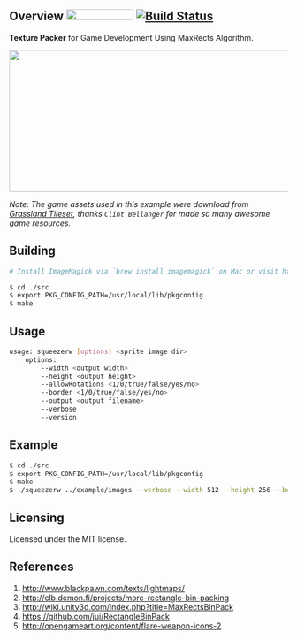 Overview <img src="https://img.shields.io/github/license/mashape/apistatus.svg?maxAge=2592000" width="122" height="20"/> [![Build Status](https://travis-ci.org/huxingyi/squeezer.svg?branch=master)](https://travis-ci.org/huxingyi/squeezer)
------------
**Texture Packer** for Game Development Using MaxRects Algorithm.  

<img src="https://raw.githubusercontent.com/huxingyi/squeezer/master/example/squeezer.png" width="512" height="256"/>  

*Note: The game assets used in this example were download from [Grassland Tileset](http://opengameart.org/content/grassland-tileset), thanks `Clint Bellanger` for made so many awesome game resources.*  

Building
---------------
```sh
# Install ImageMagick via `brew install imagemagick` on Mac or visit http://imagemagick.org

$ cd ./src
$ export PKG_CONFIG_PATH=/usr/local/lib/pkgconfig
$ make
```

Usage
--------------
```sh
usage: squeezerw [options] <sprite image dir>
    options:
        --width <output width>
        --height <output height>
        --allowRotations <1/0/true/false/yes/no>
        --border <1/0/true/false/yes/no>
        --output <output filename>
        --verbose
        --version
```

Example
------------
```sh
$ cd ./src
$ export PKG_CONFIG_PATH=/usr/local/lib/pkgconfig
$ make
$ ./squeezerw ../example/images --verbose --width 512 --height 256 --border 1 --output ../example/squeezer.png
```

Licensing
-----------------
Licensed under the MIT license.  

References
------------
1. http://www.blackpawn.com/texts/lightmaps/  
2. http://clb.demon.fi/projects/more-rectangle-bin-packing  
3. http://wiki.unity3d.com/index.php?title=MaxRectsBinPack  
4. https://github.com/juj/RectangleBinPack  
5. http://opengameart.org/content/flare-weapon-icons-2  
